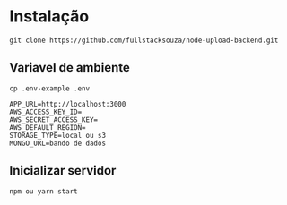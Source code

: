 # Instalação

`git clone https://github.com/fullstacksouza/node-upload-backend.git`

## Variavel de ambiente

`cp .env-example .env`

    APP_URL=http://localhost:3000
    AWS_ACCESS_KEY_ID=
    AWS_SECRET_ACCESS_KEY=
    AWS_DEFAULT_REGION=
    STORAGE_TYPE=local ou s3
    MONGO_URL=bando de dados

## Inicializar servidor

`npm ou yarn start`
